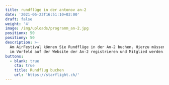 ```yaml
---
title: rundflüge in der antonov an-2
date: '2021-06-23T16:51:10+02:00'
draft: false
weight: '4'
image: /img/uploads/programm_an-2.jpg
positionx: 50
positiony: 50
description: >-
  Am AirFestival können Sie Rundflüge in der An-2 buchen. Hierzu müssen Sie sich
  im Vorfeld auf der Website der An-2 registrieren und Mitglied werden.
buttons:
  - blank: true
    cta: true
    title: Rundflug buchen
    url: 'https://starflight.ch/'
---
```



